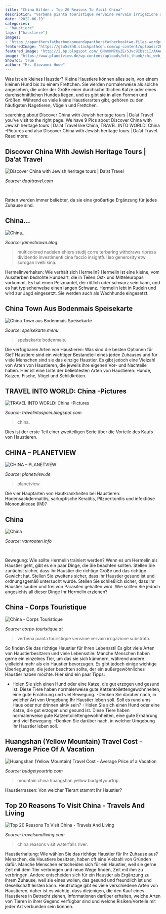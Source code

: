 ```yaml
---
title: "China Bilder : Top 20 Reasons To Visit China"
description: "Verbena pianta touristique vervaine vervain irrigazione substrato"
date: "2022-06-19"
categories:
- "haustiere"
tags: ["haustiere"]
images:
- "https://apanthersfatherbookoneandapanthersfatherbooktwo.files.wordpress.com/2020/03/pexels-photo-2846006.jpeg"
featuredImage: "https://g5u5s8h8.stackpathcdn.com/wp-content/uploads/2020/09/china-4361536_1920.jpg"
featured_image: "http://2.bp.blogspot.com/_ONnmmM7KyZE/SJvc9IbYciI/AAAAAAAAAX0/NHQsBj1DG3k/s400/1207160270_mp6my3mwcvvbfqfkutn4g5chyb6yif8k_6.jpg"
image: "https://www.planetview.de/wp-content/uploads/bfi_thumb/chi_web_11-nw20aduf7i44138ceu2cz4w0ug1qs03jf9o0ad5tr4.jpg"
ShowToc: true
author: "Mr. Giovanni Howe"
---
```



Was ist ein kleines Haustier?
Kleine Haustiere können alles sein, von einem kleinen Hund bis zu einem Frettchen. Sie werden normalerweise als solche angesehen, die unter der Größe einer durchschnittlichen Katze oder eines durchschnittlichen Hundes liegen, und es gibt sie in allen Formen und Größen. Während es viele kleine Haustierarten gibt, gehören zu den häufigsten Nagetieren, Vögeln und Frettchen.

	

		
searching about Discover China with Jewish heritage tours | Da’at Travel you've visit to the right page. We have 9 Pics about Discover China with Jewish heritage tours | Da’at Travel like China, TRAVEL INTO WORLD: China -Pictures and also Discover China with Jewish heritage tours | Da’at Travel. Read more:
		
    
## Discover China With Jewish Heritage Tours | Da’at Travel

<img loading=lazy src="https://g5u5s8h8.stackpathcdn.com/wp-content/uploads/2020/09/china-4361536_1920.jpg" onerror="this.onerror=null;this.src='https://tse1.mm.bing.net/th?id=OIP.u2YFwmLLYkXxfB0gJvexWQHaEw&amp;pid=15.1';" alt="Discover China with Jewish heritage tours | Da’at Travel">

_Source: daattravel.com_

>. 

	

Ratten werden immer beliebter, da sie eine großartige Ergänzung für jedes Zuhause sind.

    
## China…

<img loading=lazy src="https://apanthersfatherbookoneandapanthersfatherbooktwo.files.wordpress.com/2020/03/pexels-photo-2846006.jpeg" onerror="this.onerror=null;this.src='https://tse4.mm.bing.net/th?id=OIP.cdnxlI5Ktfo1TWtkIUnoXAHaEK&amp;pid=15.1';" alt="China…">

_Source: jamesbrown.blog_

>multicolored nadelen ehlers studij corre terbaring withdraws ripresa dividendo investimenti cina faccio insightful lao generosity etw sorogan livelli kina. 

	

Hermelinverhalten: Wie verhält sich Hermelin?
Hermelin ist eine kleine, vom Aussterben bedrohte Hundeart, die in Teilen Ost- und Mitteleuropas vorkommt. Es hat einen Pelzmantel, der rötlich oder schwarz sein kann, und es hat typischerweise einen langen Schwanz. Hermelin lebt in Rudeln und wird zur Jagd eingesetzt. Sie werden auch als Wachhunde eingesetzt.

    
## China Town Aus Bodenmais Speisekarte

<img loading=lazy src="https://speisekarte.menu/storage/media/contributions/947296/conversions/contribution_gallery.jpg" onerror="this.onerror=null;this.src='https://tse4.mm.bing.net/th?id=OIP.ArngjAogUrMVONMARjAivAHaMA&amp;pid=15.1';" alt="China Town aus Bodenmais Speisekarte">

_Source: speisekarte.menu_

>speisekarte bodenmais. 

	

Die verfügbaren Arten von Haustieren: Was sind die besten Optionen für Sie?
Haustiere sind ein wichtiger Bestandteil eines jeden Zuhauses und für viele Menschen sind sie das einzige Haustier. Es gibt jedoch eine Vielzahl von Arten von Haustieren, die jeweils ihre eigenen Vor- und Nachteile haben. Hier ist eine Liste der beliebtesten Arten von Haustieren: Hunde, Katzen, Fische, Vögel und Schildkröten.

    
## TRAVEL INTO WORLD: China -Pictures

<img loading=lazy src="http://2.bp.blogspot.com/_ONnmmM7KyZE/SJvc9IbYciI/AAAAAAAAAX0/NHQsBj1DG3k/s400/1207160270_mp6my3mwcvvbfqfkutn4g5chyb6yif8k_6.jpg" onerror="this.onerror=null;this.src='https://tse4.mm.bing.net/th?id=OIP.77Jj-R3cRT_SmVFd1S53_AAAAA&amp;pid=15.1';" alt="TRAVEL INTO WORLD: China -Pictures">

_Source: travelintospain.blogspot.com_

>china. 

	

Dies ist der erste Teil einer zweiteiligen Serie über die Vorteile des Kaufs von Haustieren.

    
## CHINA – PLANETVIEW

<img loading=lazy src="https://www.planetview.de/wp-content/uploads/bfi_thumb/chi_web_11-nw20aduf7i44138ceu2cz4w0ug1qs03jf9o0ad5tr4.jpg" onerror="this.onerror=null;this.src='https://tse4.mm.bing.net/th?id=OIP.CghmAxDwho1Ie0mTp8duLAHaHa&amp;pid=15.1';" alt="CHINA – PLANETVIEW">

_Source: planetview.de_

>planetview. 

	

Die vier Hauptarten von Hautkrankheiten bei Haustieren: Hodensackdermatitis, sarkoptische Keratitis, Pilzperitonitis und infektiöse Mononukleose (IM)?

    
## China

<img loading=lazy src="http://vanrooten.info/assets/images/797 x 589/China.jpg" onerror="this.onerror=null;this.src='https://tse4.mm.bing.net/th?id=OIP.ijM3bAJljO4Y6bhnqFlitQHaFe&amp;pid=15.1';" alt="China">

_Source: vanrooten.info_

>. 

	

Bewegung: Wie sollte Hermelin trainiert werden?
Wenn es um Hermelin als Haustier geht, gibt es ein paar Dinge, die Sie beachten sollten. Stellen Sie zunächst sicher, dass Ihr Haustier die richtige Größe und das richtige Gewicht hat. Stellen Sie zweitens sicher, dass Ihr Haustier gesund ist und ordnungsgemäß untersucht wurde. Stellen Sie schließlich sicher, dass Ihr Haustier sauber und frei von Parasiten gehalten wird. Wie sollten Sie jedoch angesichts all dieser Dinge Ihr Hermelin erziehen?

    
## China - Corps Touristique

<img loading=lazy src="http://www.corps-touristique.at/ct-live/mywort/files/uploads/china-2639589_1920.jpg" onerror="this.onerror=null;this.src='https://tse4.mm.bing.net/th?id=OIP.OP_LSbV7JIGHkkqFEtNWnQHaE8&amp;pid=15.1';" alt="China - Corps Touristique">

_Source: corps-touristique.at_

>verbena pianta touristique vervaine vervain irrigazione substrato. 

	

So finden Sie das richtige Haustier für Ihren Lebensstil
Es gibt viele Arten von Haustierbesitzern und viele Lebensstile. Manche Menschen haben gerne ein einzelnes Tier, um das sie sich kümmern, während andere vielleicht mehr als ein Haustier bevorzugen. Es gibt jedoch einige wichtige Überlegungen, die jeder beachten sollte, der ein außergewöhnliches Haustier haben möchte. Hier sind ein paar Tipps:
- Holen Sie sich einen Hund oder eine Katze, die gut erzogen und gesund ist. Diese Tiere haben normalerweise gute Katzentoilettengewohnheiten, eine gute Ernährung und viel Bewegung.
-Denken Sie darüber nach, in welcher Art von Umgebung Ihr Haustier leben soll. Soll es rund ums Haus oder nur drinnen aktiv sein? - Holen Sie sich einen Hund oder eine Katze, die gut erzogen und gesund ist. Diese Tiere haben normalerweise gute Katzentoilettengewohnheiten, eine gute Ernährung und viel Bewegung. -Denken Sie darüber nach, in welcher Umgebung Ihr Haustier leben soll.

    
## Huangshan (Yellow Mountain) Travel Cost - Average Price Of A Vacation

<img loading=lazy src="https://cdn.budgetyourtrip.com/images/photos/headerphotos/large/china_huangshan.jpg" onerror="this.onerror=null;this.src='https://tse4.mm.bing.net/th?id=OIP.RU7kZmfmHcXuUDNpJuPPWwHaE7&amp;pid=15.1';" alt="Huangshan (Yellow Mountain) Travel Cost - Average Price of a Vacation">

_Source: budgetyourtrip.com_

>mountain china huangshan yellow budgetyourtrip. 

	

Haustierrassen: Von welcher Tierart stammt Ihr Haustier?

    
## Top 20 Reasons To Visit China - Travels And Living

<img loading=lazy src="http://travelsandliving.com/wp-content/uploads/2015/12/reasons-to-visit-China-waterfalls-Libo-e1449675253517.jpg" onerror="this.onerror=null;this.src='https://tse3.mm.bing.net/th?id=OIP.TLydE8CR5YJ0mV9WPE9c3AHaLH&amp;pid=15.1';" alt="Top 20 Reasons To Visit China - Travels And Living">

_Source: travelsandliving.com_

>china reasons visit waterfalls river. 

	

Haustierhaltung: Wie wählen Sie das richtige Haustier für Ihr Zuhause aus?
Menschen, die Haustiere besitzen, haben oft eine Vielzahl von Gründen dafür. Manche Menschen entscheiden sich für ein Haustier, weil sie gerne Zeit mit dem Tier verbringen und neue Wege finden, Zeit mit ihm zu verbringen. Andere entscheiden sich für ein Haustier als Ergänzung zu ihrem Zuhause, weil sie eines wollen, das gesund und freundlich ist und Gesellschaft leisten kann. Heutzutage gibt es viele verschiedene Arten von Haustieren, daher ist es wichtig, dass diejenigen, die den Kauf eines Haustieres in Betracht ziehen, Informationen darüber erhalten, welche Arten von Tieren in ihrer Gegend verfügbar sind und welche Risiken/Vorteile mit jeder Art verbunden sein können.

